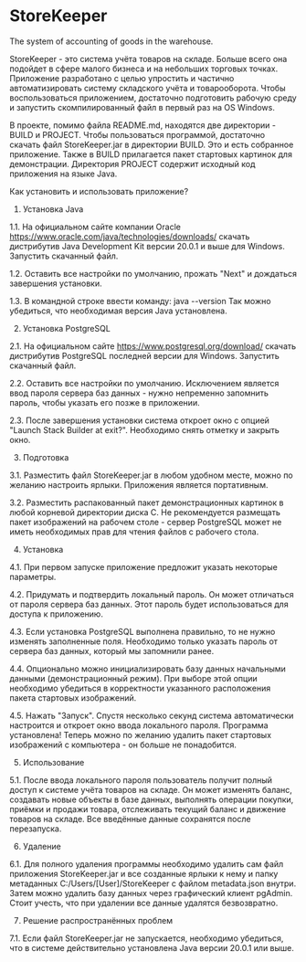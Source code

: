 # StoreKeeper
The system of accounting of goods in the warehouse.

StoreKeeper - это система учёта товаров на складе. Больше всего она подойдет в сфере малого бизнеса и на небольших торговых точках. Приложение разработано с целью упростить и частично автоматизировать систему складского учёта и товарооборота. Чтобы воспользоваться приложением, достаточно подготовить рабочую среду и запустить скомпилированный файл в первый раз на OS Windows.

В проекте, помимо файла README.md, находятся две директории - BUILD и PROJECT. Чтобы пользоваться программой, достаточно скачать файл StoreKeeper.jar в директории BUILD. Это и есть собранное приложение. Также в BUILD прилагается пакет стартовых картинок для демонстрации. Директория PROJECT содержит исходный код приложения на языке Java.

Как установить и использовать приложение?

1. Установка Java

1.1. На официальном сайте компании Oracle https://www.oracle.com/java/technologies/downloads/ скачать дистрибутив Java Development Kit версии 20.0.1 и выше для Windows. Запустить скачанный файл.

1.2. Оставить все настройки по умолчанию, прожать "Next" и дождаться завершения установки.

1.3. В командной строке ввести команду:
java --version
Так можно убедиться, что необходимая версия Java установлена.

2. Установка PostgreSQL

2.1. На официальном сайте https://www.postgresql.org/download/ скачать дистрибутив PostgreSQL последней версии для Windows. Запустить скачанный файл.

2.2. Оставить все настройки по умолчанию. Исключением является ввод пароля сервера баз данных - нужно непременно запомнить пароль, чтобы указать его позже в приложении.

2.3. После завершения установки система откроет окно с опцией "Launch Stack Builder at exit?". Необходимо снять отметку и закрыть окно.

3. Подготовка

3.1. Разместить файл StoreKeeper.jar в любом удобном месте, можно по желанию настроить ярлыки. Приложения является портативным.

3.2. Разместить распакованный пакет демонстрационных картинок в любой корневой директории диска C. Не рекомендуется размещать пакет изображений на рабочем столе - сервер PostgreSQL может не иметь необходимых прав для чтения файлов с рабочего стола.

4. Установка

4.1. При первом запуске приложение предложит указать некоторые параметры.

4.2. Придумать и подтвердить локальный пароль. Он может отличаться от пароля сервера баз данных. Этот пароль будет использоваться для доступа к приложению.

4.3. Если установка PostgreSQL выполнена правильно, то не нужно изменять заполненные поля. Необходимо только указать пароль от сервера баз данных, который мы запомнили ранее.

4.4. Опционально можно инициализировать базу данных начальными данными (демонстрационный режим). При выборе этой опции необходимо убедиться в корректности указанного расположения пакета стартовых изображений.

4.5. Нажать "Запуск". Спустя несколько секунд система автоматически настроится и откроет окно ввода локального пароля. Программа установлена! Теперь можно по желанию удалить пакет стартовых изображений с компьютера - он больше не понадобится.

5. Использование

5.1. После ввода локального пароля пользователь получит полный доступ к системе учёта товаров на складе. Он может изменять баланс, создавать новые объекты в базе данных, выполнять операции покупки, приёмки и продажи товара, отслеживать текущий баланс и движение товаров на складе. Все введённые данные сохранятся после перезапуска.

6. Удаление

6.1. Для полного удаления программы необходимо удалить сам файл приложения StoreKeeper.jar и все созданные ярлыки к нему и папку метаданных C:/Users/[User]/StoreKeeper с файлом metadata.json внутри. Затем можно удалить базу данных через графический клиент pgAdmin. Стоит учесть, что при удалении все данные удалятся безвозвратно.

7. Решение распространённых проблем

7.1. Если файл StoreKeeper.jar не запускается, необходимо убедиться, что в системе действительно установлена Java версии 20.0.1 или выше.
